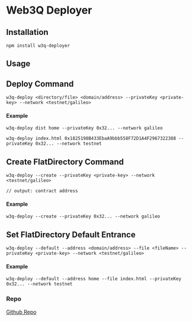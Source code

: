 # Web3Q Deployer

## Installation
```
npm install w3q-deployer
```

## Usage

## Deploy Command
```
w3q-deploy <directory/file> <domain/address> --privateKey <private-key> --network <testnet/galileo>
```

#### Example
```
w3q-deploy dist home --privateKey 0x32... --network galileo
```
```
w3q-deploy index.html 0x1825198B433EbaA9bbb558F72D1A4F2967322388 --privateKey 0x32... --network testnet
```

## Create FlatDirectory Command
```
w3q-deploy --create --privateKey <private-key> --network <testnet/galileo>

// output: contract address 
```

#### Example
```
w3q-deploy --create --privateKey 0x32... --network galileo
```

## Set FlatDirectory Default Entrance
```
w3q-deploy --default --address <domain/address> --file <fileName> --privateKey <private-key> --network <testnet/galileo>

```

#### Example
```
w3q-deploy --default --address home --file index.html --privateKey 0x32... --network testnet
```

### Repo
[Github Repo](https://github.com/QuarkChain/w3q-deployer)
